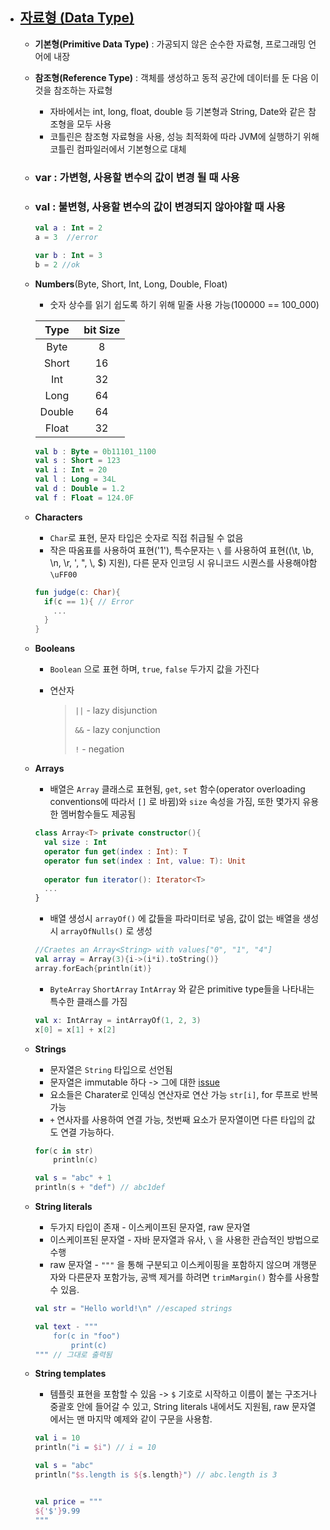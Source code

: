 - ## [자료형 (Data Type)](https://kotlinlang.org/docs/reference/basic-types.html)

  - **기본형(Primitive Data Type)** : 가공되지 않은 순수한 자료형, 프로그래밍 언어에 내장
  - **참조형(Reference Type)** : 객체를 생성하고 동적 공간에 데이터를 둔 다음 이것을 참조하는 자료형
    - 자바에서는 int, long, float, double 등 기본형과 String, Date와 같은 참조형을 모두 사용
    - 코틀린은 참조형 자료형을 사용, 성능 최적화에 따라 JVM에 실행하기 위해 코틀린 컴파일러에서 기본형으로 대체

  

  - ### var : 가변형, 사용할 변수의 값이 변경 될 때 사용

  - ### val : 불변형, 사용할 변수의 값이 변경되지 않아야할 때 사용

    ```kotlin
    val a : Int = 2
    a = 3  //error
    
    var b : Int = 3
    b = 2 //ok
    ```

  - **Numbers**(Byte, Short, Int, Long, Double, Float) 

    - 숫자 상수를 읽기 쉽도록 하기 위해 밑줄 사용 가능(100000 == 100_000)

    |  Type  | bit Size |
    | :----: | :------: |
    |  Byte  |    8     |
    | Short  |    16    |
    |  Int   |    32    |
    |  Long  |    64    |
    | Double |    64    |
    | Float  |    32    |

    ```kotlin
    val b : Byte = 0b11101_1100 
    val s : Short = 123
    val i : Int = 20
    val l : Long = 34L
    val d : Double = 1.2
    val f : Float = 124.0F
    ```

  - **Characters** 

    - `Char`로 표현, 문자 타입은 숫자로 직접 취급될 수 없음
    - 작은 따옴표를 사용하여 표현('1'), 특수문자는 `\` 를 사용하여 표현((\t, \b, \n, \r, \', \", \\, \$) 지원), 다른 문자 인코딩 시 유니코드 시퀀스를 사용해야함 `\uFF00`

    ```kotlin
    fun judge(c: Char){
      if(c == 1){ // Error
        ...
      }
    }
    ```

  - **Booleans**

    - `Boolean` 으로 표현 하며, `true`, `false` 두가지 값을 가진다

    - 연산자

      > `||` - lazy disjunction
      >
      > `&&` - lazy conjunction
      >
      > `!` - negation

  - **Arrays**

    - 배열은 `Array` 클래스로 표현됨, `get`, `set` 함수(operator overloading conventions에 따라서 `[]` 로 바뀜)와 `size` 속성을 가짐, 또한 몇가지 유용한 멤버함수들도 제공됨

    ```kotlin
    class Array<T> private constructor(){
      val size : Int
      operator fun get(index : Int): T
      operator fun set(index : Int, value: T): Unit
      
      operator fun iterator(): Iterator<T>
      ...
    }
    ```

    - 배열 생성시 `arrayOf()` 에 값들을 파라미터로 넣음, 값이 없는 배열을 생성시 `arrayOfNulls()` 로 생성

    ```kotlin
    //Craetes an Array<String> with values["0", "1", "4"]
    val array = Array(3){i->(i*i).toString()}
    array.forEach{println(it)}
    ```

    - `ByteArray` `ShortArray` `IntArray` 와 같은 primitive type들을 나타내는 특수한 클래스를 가짐

    ```kotlin
    val x: IntArray = intArrayOf(1, 2, 3)
    x[0] = x[1] + x[2]
    ```

  - **Strings**

    - 문자열은 `String` 타입으로 선언됨
    - 문자열은 immutable 하다 -> 그에 대한 [issue](https://stackoverflow.com/questions/8798403/string-is-immutable-what-exactly-is-the-meaning)
    - 요소들은 Charater로 인덱싱 연산자로 연산 가능 `str[i]`, for 루프로 반복가능
    - `+` 연사자를 사용하여 연결 가능, 첫번째 요소가 문자열이면 다른 타입의 값도 연결 가능하다.

    ```kotlin
    for(c in str)
    	println(c)
    
    val s = "abc" + 1
    println(s + "def") // abc1def
    ```

    

  - **String literals**

    - 두가지 타입이 존재 - 이스케이프된 문자열, raw 문자열
    - 이스케이프된 문자열 - 자바 문자열과 유사, `\` 을 사용한 관습적인 방법으로 수행
    - raw 문자열 - `"""` 을 통해 구분되고 이스케이핑을 포함하지 않으며 개행문자와 다른문자 포함가능, 공백 제거를 하려면 `trimMargin()` 함수를 사용할 수 있음.

    ```kotlin
    val str = "Hello world!\n" //escaped strings
    
    val text - """
    	for(c in "foo")
    		print(c)
    """ // 그대로 출력됨
    ```

  - **String templates**

    - 템플릿 표현을 포함할 수 있음 -> `$` 기호로 시작하고 이름이 붙는 구조거나 중괄호 안에 들어갈 수 있고, String literals 내에서도 지원됨, raw 문자열에서는 맨 마지막 예제와 같이 구문을 사용함.

    ```kotlin
    val i = 10
    println("i = $i") // i = 10
    
    val s = "abc"
    println("$s.length is ${s.length}") // abc.length is 3
    
    
    val price = """
    ${'$'}9.99
    """
    ```

    